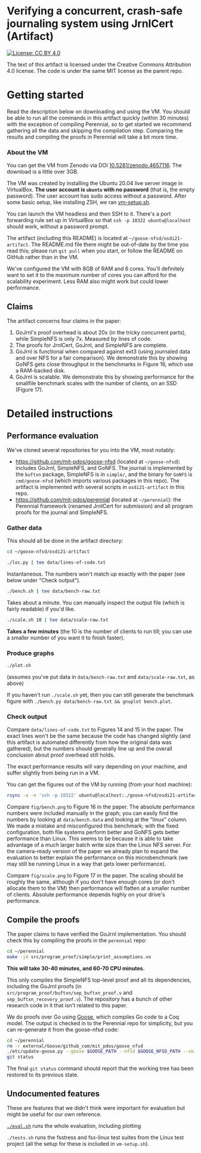 # Verifying a concurrent, crash-safe journaling system using JrnlCert (Artifact)

[![License: CC BY
4.0](https://img.shields.io/badge/License-CC%20BY%204.0-lightgrey.svg)](https://creativecommons.org/licenses/by/4.0/)

The text of this artifact is licensed under the Creative Commons Attribution 4.0
license. The code is under the same MIT license as the parent repo.

# Getting started

Read the description below on downloading and using the VM. You should be able
to run all the commands in this artifact quickly (within 30 minutes) with the
exception of compiling Perennial, so to get started we recommend gathering all
the data and skipping the compilation step. Comparing the results and compiling
the proofs in Perennial will take a bit more time.

### About the VM

You can get the VM from Zenodo via DOI
[10.5281/zenodo.4657116](https://zenodo.org/record/4657115). The download is a
little over 3GB.

The VM was created by installing the Ubuntu 20.04 live server image in
VirtualBox. **The user account is `ubuntu` with no password** (that is, the
empty password). The user account has sudo access without a password. After some
basic setup, like installing ZSH, we ran [vm-setup.sh](vm-setup.sh).

You can launch the VM headless and then SSH to it. There's a port forwarding
rule set up in VirtualBox so that `ssh -p 10322 ubuntu@localhost` should work,
without a password prompt.

The artifact (including this README) is located at
`~/goose-nfsd/osdi21-artifact`. The README.md file there might be out-of-date by
the time you read this; please run `git pull` when you start, or follow the
README on GitHub rather than in the VM.

We've configured the VM with 8GB of RAM and 6 cores. You'll definitely want to
set it to the maximum number of cores you can afford for the scalability
experiment. Less RAM also might work but could lower performance.

## Claims

The artifact concerns four claims in the paper:

1. GoJrnl's proof overhead is about 20x (in the tricky concurrent parts), while
   SimpleNFS is only 7x. Measured by lines of code.
2. The proofs for JrnlCert, GoJrnl, and SimpleNFS are complete.
3. GoJrnl is functional when compared against ext3 (using journaled data and
   over NFS for a fair comparison). We demonstrate this by showing GoNFS gets
   close throughput in the benchmarks in Figure 16, which use a RAM-backed disk.
4. GoJrnl is scalable. We demonstrate this by showing performance for the
   smallfile benchmark scales with the number of clients, on an SSD (Figure 17).

# Detailed instructions

## Performance evaluation

We've cloned several repositories for you into the VM, most notably:

- https://github.com/mit-pdos/goose-nfsd (located at `~/goose-nfsd`): includes
  GoJrnl, SimpleNFS, and GoNFS. The journal is implemented by the `buftxn`
  package, SimpleNFS is in `simple/`, and the binary for `GoNFS` is
  `cmd/goose-nfsd` (which imports various packages in this repo). The artifact
  is implemented with several scripts in `osdi21-artifact` in this repo.
- https://github.com/mit-pdos/perennial (located at `~/perennial`): the Perennial framework (renamed
  JrnlCert for submission) and all program proofs for the journal and SimpleNFS.

### Gather data

This should all be done in the artifact directory:

```sh
cd ~/goose-nfsd/osdi21-artifact
```

```sh
./loc.py | tee data/lines-of-code.txt
```

Instantaneous. The numbers won't match up exactly with the paper (see below
under "Check output").

```sh
./bench.sh | tee data/bench-raw.txt
```

Takes about a minute. You can manually inspect the output file (which is fairly
readable) if you'd like.

```sh
./scale.sh 10 | tee data/scale-raw.txt
```

**Takes a few minutes** (the 10 is the number of clients to run till; you can use a
smaller number of you want it to finish faster).

### Produce graphs

```sh
./plot.sh
```

(assumes you've put data in `data/bench-raw.txt` and `data/scale-raw.txt`, as
above)

If you haven't run `./scale.sh` yet, then you can still generate the benchmark
figure with `./bench.py data/bench-raw.txt && gnuplot bench.plot`.

### Check output

Compare `data/lines-of-code.txt` to Figures 14 and 15 in the paper. The exact
lines won't be the same because the code has changed slightly (and this artifact
is automated differently from how the original data was gathered), but the
numbers should generally line up and the overall conclusion about proof overhead
still holds.

The exact performance results will vary depending on your machine, and suffer
slightly from being run in a VM.

You can get the figures out of the VM by running (from your host machine):

```sh
rsync -a -e 'ssh -p 10322' ubuntu@localhost:./goose-nfsd/osdi21-artifact/fig ./
```

Compare `fig/bench.png` to Figure 16 in the paper. The absolute performance
numbers were included manually in the graph; you can easily find the numbers by
looking at `data/bench.data` and looking at the "linux" column. We made a
mistake and misconfigured this benchmark; with the fixed configuration, both
file systems perform better and GoNFS gets better performance than Linux. This
seems to be because it is able to take advantage of a much larger batch write
size than the Linux NFS server. For the camera-ready version of the paper we
already plan to expand the evaluation to better explain the performance on this
microbenchmark (we may still be running Linux in a way that gets lower
performance).

Compare `fig/scale.png` to Figure 17 in the paper. The scaling should be roughly
the same, although if you don't have enough cores (or don't allocate them to the
VM) then performance will flatten at a smaller number of clients. Absolute
performance depends highly on your drive's performance.

## Compile the proofs

The paper claims to have verified the GoJrnl implementation. You should check
this by compiling the proofs in the `perennial` repo:

```sh
cd ~/perennial
make -j4 src/program_proof/simple/print_assumptions.vo
```

**This will take 30-40 minutes, and 60-70 CPU minutes.**

This only compiles the SimpleNFS top-level proof and all its dependencies,
including the GoJrnl proofs (in `src/program_proof/buftxn/sep_buftxn_proof.v`
and `sep_buftxn_recovery_proof.v`). The repository has a bunch of other research
code in it that isn't related to this paper.

We do proofs over Go using [Goose](https://github.com/tchajed/goose), which
compiles Go code to a Coq model. The output is checked in to the Perennial repo
for simplicity, but you can re-generate it from the goose-nfsd code:

```sh
cd ~/perennial
rm -r external/Goose/github_com/mit_pdos/goose_nfsd
./etc/update-goose.py --goose $GOOSE_PATH --nfsd $GOOSE_NFSD_PATH --skip-goose-examples --verbose
git status
```

The final `git status` command should report that the working tree has been
restored to its previous state.

## Undocumented features

These are features that we didn't think were important for evaluation but might
be useful for our own reference.

[`./eval.sh`](eval.sh) runs the whole evaluation, including plotting

`./tests.sh` runs the fsstress and fsx-linux test suites from the Linux test
project (all the setup for these is included in `vm-setup.sh`).
